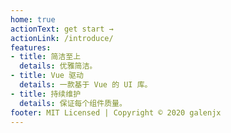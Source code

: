 ```yaml
---
home: true
actionText: get start →
actionLink: /introduce/
features:
- title: 简洁至上
  details: 优雅简洁。
- title: Vue 驱动
  details: 一款基于 Vue 的 UI 库。
- title: 持续维护
  details: 保证每个组件质量。
footer: MIT Licensed | Copyright © 2020 galenjx
---
```

